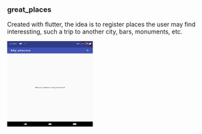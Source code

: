 ### great_places

Created with flutter, the idea is to register places the user may find interessting, such a trip to another city, bars, monuments, etc.



<img src="./images/home.png" alt="home screen" width="200" height="200" />
<!-- ![home](./images/home.png=100x20)
![new-place-form](./images/new-place-form.png=100x20)
![select-location](./images/select-location.png=100x20)
![-place-form-info](./images/new-place-form-info.png=100x20)
![-home-with-places](./images/home-with-places.png=100x20)
 -->
